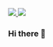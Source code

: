<a href="https://github.com/f5074/f5074">
  <img src="https://github-readme-stats.vercel.app/api?username=f5074&count_private=true&show_icons=true" />
  <img src="https://github-readme-stats.vercel.app/api/top-langs/?username=f5074&layout=compact&hide=javascript,html,python" />
</a>






### Hi there 👋

<!--
**f5074/f5074** is a ✨ _special_ ✨ repository because its `README.md` (this file) appears on your GitHub profile.

Here are some ideas to get you started:

- 🔭 I’m currently working on ...
- 🌱 I’m currently learning ...
- 👯 I’m looking to collaborate on ...
- 🤔 I’m looking for help with ...
- 💬 Ask me about ...
- 📫 How to reach me: ...
- 😄 Pronouns: ...
- ⚡ Fun fact: ...
-->
